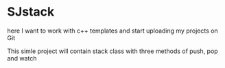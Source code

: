 # SJstack
here I want to work with c++ templates and start uploading my projects on Git

This simle project will contain stack class with three methods of push, pop and watch
